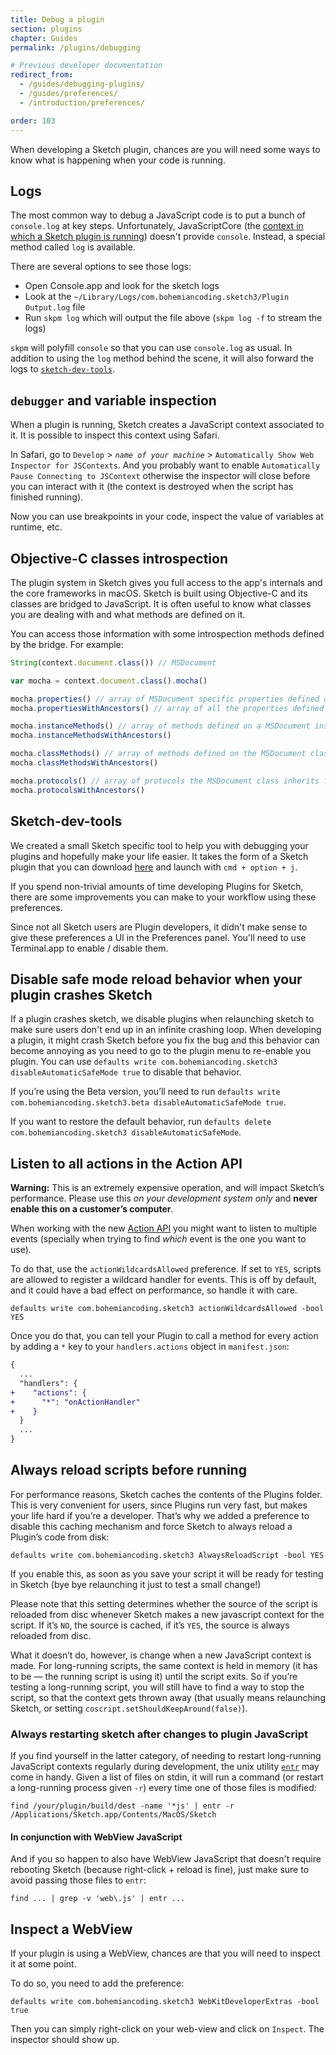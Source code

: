 ```yaml
---
title: Debug a plugin
section: plugins
chapter: Guides
permalink: /plugins/debugging

# Previous developer documentation
redirect_from:
  - /guides/debugging-plugins/
  - /guides/preferences/
  - /introduction/preferences/

order: 103
---
```


When developing a Sketch plugin, chances are you will need some ways to know what is happening when your code is running.

## Logs

The most common way to debug a JavaScript code is to put a bunch of `console.log` at key steps. Unfortunately, JavaScriptCore (the [context in which a Sketch plugin is running](/guides/cocoascript/)) doesn't provide `console`. Instead, a special method called `log` is available.

There are several options to see those logs:

- Open Console.app and look for the sketch logs
- Look at the `~/Library/Logs/com.bohemiancoding.sketch3/Plugin Output.log` file
- Run `skpm log` which will output the file above (`skpm log -f` to stream the logs)

`skpm` will polyfill `console` so that you can use `console.log` as usual. In addition to using the `log` method behind the scene, it will also forward the logs to [`sketch-dev-tools`](https://github.com/skpm/sketch-dev-tools).

## `debugger` and variable inspection

When a plugin is running, Sketch creates a JavaScript context associated to it. It is possible to inspect this context using Safari.

In Safari, go to `Develop` > _`name of your machine`_ > `Automatically Show Web Inspector for JSContexts`. And you probably want to enable `Automatically Pause Connecting to JSContext` otherwise the inspector will close before you can interact with it (the context is destroyed when the script has finished running).

Now you can use breakpoints in your code, inspect the value of variables at runtime, etc.

## Objective-C classes introspection

The plugin system in Sketch gives you full access to the app's internals and the core frameworks in macOS. Sketch is built using Objective-C and its classes are bridged to JavaScript. It is often useful to know what classes you are dealing with and what methods are defined on it.

You can access those information with some introspection methods defined by the bridge. For example:

```js
String(context.document.class()) // MSDocument

var mocha = context.document.class().mocha()

mocha.properties() // array of MSDocument specific properties defined on a MSDocument instance
mocha.propertiesWithAncestors() // array of all the properties defined on a MSDocument instance

mocha.instanceMethods() // array of methods defined on a MSDocument instance
mocha.instanceMethodsWithAncestors()

mocha.classMethods() // array of methods defined on the MSDocument class
mocha.classMethodsWithAncestors()

mocha.protocols() // array of protocols the MSDocument class inherits from
mocha.protocolsWithAncestors()
```

## Sketch-dev-tools

We created a small Sketch specific tool to help you with debugging your plugins and hopefully make your life easier. It takes the form of a Sketch plugin that you can download [here](https://github.com/skpm/sketch-dev-tools/releases/latest) and launch with `cmd + option + j`.

If you spend non-trivial amounts of time developing Plugins for Sketch, there are some improvements you can make to your workflow using these preferences.

Since not all Sketch users are Plugin developers, it didn't make sense to give these preferences a UI in the Preferences panel. You'll need to use Terminal.app to enable / disable them.

## Disable safe mode reload behavior when your plugin crashes Sketch

If a plugin crashes sketch, we disable plugins when relaunching sketch to make sure users don't end up in an infinite crashing loop. When developing a plugin, it might crash Sketch before you fix the bug and this behavior can become annoying as you need to go to the plugin menu to re-enable you plugin. You can use `defaults write com.bohemiancoding.sketch3 disableAutomaticSafeMode true` to disable that behavior.

If you’re using the Beta version, you’ll need to run `defaults write com.bohemiancoding.sketch3.beta disableAutomaticSafeMode true`.

If you want to restore the default behavior, run `defaults delete com.bohemiancoding.sketch3 disableAutomaticSafeMode`.

## Listen to all actions in the Action API

<p class="warning">
  <strong>Warning:</strong> This is an extremely expensive operation, and will impact Sketch’s performance. Please use this <em>on your development system only</em> and <strong>never enable this on a customer’s computer</strong>.
</p>

When working with the new [Action API](/reference/action/) you might want to listen to multiple events (specially when trying to find _which_ event is the one you want to use).

To do that, use the `actionWildcardsAllowed` preference. If set to `YES`, scripts are allowed to register a wildcard handler for events. This is off by default, and it could have a bad effect on performance, so handle it with care.

```shell
defaults write com.bohemiancoding.sketch3 actionWildcardsAllowed -bool YES
```

Once you do that, you can tell your Plugin to call a method for every action by adding a `*` key to your `handlers.actions` object in `manifest.json`:

```diff
{
  ...
  "handlers": {
+    "actions": {
+      "*": "onActionHandler"
+    }
  }
  ...
}
```

## Always reload scripts before running

For performance reasons, Sketch caches the contents of the Plugins folder. This is very convenient for users, since Plugins run very fast, but makes your life hard if you’re a developer. That’s why we added a preference to disable this caching mechanism and force Sketch to always reload a Plugin’s code from disk:

```shell
defaults write com.bohemiancoding.sketch3 AlwaysReloadScript -bool YES
```

If you enable this, as soon as you save your script it will be ready for testing in Sketch (bye bye relaunching it just to test a small change!)

Please note that this setting determines whether the source of the script is reloaded from disc whenever Sketch makes a new javascript context for the script. If it’s `NO`, the source is cached, if it’s `YES`, the source is always reloaded from disc.

What it doesn’t do, however, is change when a new JavaScript context is made. For long-running scripts, the same context is held in memory (it has to be — the running script is using it) until the script exits. So if you’re testing a long-running script, you will still have to find a way to stop the script, so that the context gets thrown away (that usually means relaunching Sketch, or setting `coscript.setShouldKeepAround(false)`).

### Always restarting sketch after changes to plugin JavaScript

If you find yourself in the latter category, of needing to restart long-running JavaScript contexts regularly during development, the unix utility [`entr`](http://entrproject.org/) may come in handy. Given a list of files on stdin, it will run a command (or restart a long-running process given `-r`) every time one of those files is modified:

`find /your/plugin/build/dest -name '*js' | entr -r /Applications/Sketch.app/Contents/MacOS/Sketch`

#### In conjunction with WebView JavaScript

And if you so happen to also have WebView JavaScript that doesn't require rebooting Sketch (because right-click + reload is fine), just make sure to avoid passing those files to `entr`:

`find ... | grep -v 'web\.js' | entr ...`

## Inspect a WebView

If your plugin is using a WebView, chances are that you will need to inspect it at some point.

To do so, you need to add the preference:

```shell
defaults write com.bohemiancoding.sketch3 WebKitDeveloperExtras -bool true
```

Then you can simply right-click on your web-view and click on `Inspect`. The inspector should show up.
